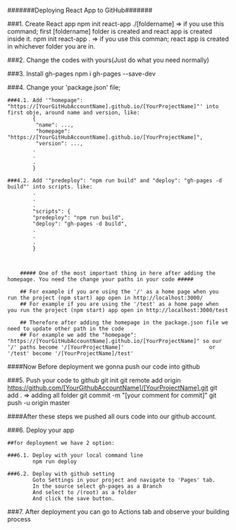 #######Deploying React App to GitHub#######



###1. Create React app
        npm init react-app ./[foldername]           => if you use this command; first [foldername] folder is created and react app is created inside it.
        npm init react-app .                        => if you use this comman; react app is created in whichever folder you are in.



###2. Change the codes with yours(Just do what you need normally)



###3. Install gh-pages
        npm i gh-pages --save-dev



###4. Change your 'package.json' file;

    ###4.1. Add '"homepage": "https://[YourGitHubAccountName].github.io/[YourProjectName]"' into first obje, around name and version, like:    
            {     
             "name": ...,
             "homepage": "https://[YourGitHubAccountName].github.io/[YourProjectName]",
             "version": ...,
            .
            .
            .
            }

    ###4.2. Add '"predeploy": "npm run build" and "deploy": "gh-pages -d build"' into scripts. like:
            .
            .
            .
            "scripts": {
            "predeploy": "npm run build",
            "deploy": "gh-pages -d build",
            .
            .
            .
            }



        ##### One of the most important thing in here after adding the homepage. You need the change your paths in your code #####

        ## For example if you are using the '/' as a home page when you run the project (npm start) app open in http://localhost:3000/
        ## For example if you are using the '/test' as a home page when you run the project (npm start) app open in http://localhost:3000/test

        ## Therefore after adding the homepage in the package.json file we need to update other path in the code
        ## For example we add the "homepage": "https://[YourGitHubAccountName].github.io/[YourProjectName]" so our '/' paths become '/[YourProjectName]'                           or '/test' become '/[YourProjectName]/test'



####Now Before deployment we gonna push our code into github



###5. Push your code to github
        git init
        git remote add origin https://github.com/[YourGithubAccountName]/[YourProjectName].git
        git add .           => adding all folder
        git commit -m "[your comment for commit]"
        git push -u origin master



####After these steps we pushed all ours code into our github account.



###6.  Deploy your app

    ##for deployment we have 2 option:

    ###6.1. Deploy with your local command line
            npm run deploy
    
    ###6.2. Deploy with github setting
            Goto Settings in your project and navigate to 'Pages' tab.
            In the source select gh-pages as a Branch
            And select to /(root) as a folder
            And click the save button.



###7.  After deployment you can go to Actions tab and observe your building process
    
